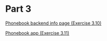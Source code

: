 # Part 3

[Phonebook backend info page (Exercise 3.10)](https://valo-phonebook.herokuapp.com/info/)  

[Phonebook app (Exercise 3.11)](https://valo-phonebook.herokuapp.com/)
